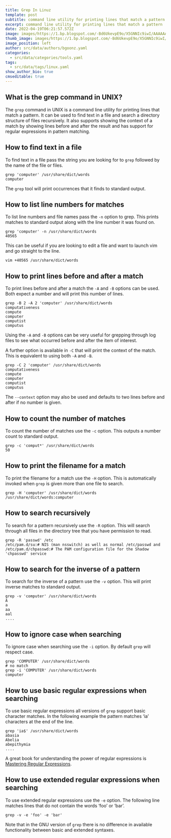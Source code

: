 ```yaml
---
title: Grep In Linuz
template: post
subtitle: command line utility for printing lines that match a pattern
excerpt: command line utility for printing lines that match a pattern
date: 2022-04-19T06:21:57.572Z
image: images/https://1.bp.blogspot.com/-Bd6UkevpE9o/X5GNNIc9iwI/AAAAAAAAj6k/ciCEemUfk4YMbLbCRdIiX7DZkUTzdskOQCLcBGAsYHQ/w400-h246/grep%2Bcommand%2Bexample%2Bin%2BLinux.png
thumb_image: images/https://1.bp.blogspot.com/-Bd6UkevpE9o/X5GNNIc9iwI/AAAAAAAAj6k/ciCEemUfk4YMbLbCRdIiX7DZkUTzdskOQCLcBGAsYHQ/w400-h246/grep%2Bcommand%2Bexample%2Bin%2BLinux.png
image_position: left
author: src/data/authors/bgoonz.yaml
categories:
  - src/data/categories/tools.yaml
tags:
  - src/data/tags/linux.yaml
show_author_bio: true
cmseditable: true
---
```


## What is the grep command in UNIX?

The `grep` command in UNIX is a command line utility for printing lines that match a pattern. It can be used to find text in a file and search a directory structure of files recursively. It also supports showing the context of a match by showing lines before and after the result and has support for regular expressions in pattern matching.

## How to find text in a file

To find text in a file pass the string you are looking for to `grep` followed by the name of the file or files.

```
grep 'computer' /usr/share/dict/words
computer
```

The `grep` tool will print occurrences that it finds to standard output.

## How to list line numbers for matches

To list line numbers and file names pass the `-n` option to grep. This prints matches to standard output along with the line number it was found on.

```
grep 'computer' -n /usr/share/dict/words
40565
```

This can be useful if you are looking to edit a file and want to launch vim and go straight to the line.

```
vim +40565 /usr/share/dict/words
```

## How to print lines before and after a match

To print lines before and after a match the `-A` and `-B` options can be used. Both expect a number and will print this number of lines.

```
grep -B 2 -A 2 'computer' /usr/share/dict/words
computativeness
compute
computer
computist
computus
```

Using the `-A` and `-B` options can be very useful for grepping through log files to see what occurred before and after the item of interest.

A further option is available in `-C` that will print the context of the match. This is equivalent to using both `-A` and `-B`.

```
grep -C 2 'computer' /usr/share/dict/words
computativeness
compute
computer
computist
computus
```

The `--context` option may also be used and defaults to two lines before and after if no number is given.

## How to count the number of matches

To count the number of matches use the `-c` option. This outputs a number count to standard output.

```
grep -c 'comput*' /usr/share/dict/words
50
```

## How to print the filename for a match

To print the filename for a match use the `-H` option. This is automatically invoked when `grep` is given more than one file to search.

```
grep -H 'computer' /usr/share/dict/words
/usr/share/dict/words:computer
```

## How to search recursively

To search for a pattern recursively use the `-R` option. This will search through all files in the directory tree that you have permission to read.

```
grep -R 'passwd' /etc
/etc/pam.d/su:# NIS (man nsswitch) as well as normal /etc/passwd and
/etc/pam.d/chpasswd:# The PAM configuration file for the Shadow 'chpasswd' service
```

## How to search for the inverse of a pattern

To search for the inverse of a pattern use the `-v` option. This will print inverse matches to standard output.

```
grep -v 'computer' /usr/share/dict/words
A
a
aa
aal
....
```

## How to ignore case when searching

To ignore case when searching use the `-i` option. By default `grep` will respect case.

```
grep 'COMPUTER' /usr/share/dict/words
# no match
grep -i 'COMPUTER' /usr/share/dict/words
computer
```

## How to use basic regular expressions when searching

To use basic regular expressions all versions of `grep` support basic character matches. In the following example the pattern matches ‘ia’ characters at the end of the line.

```
grep 'ia$' /usr/share/dict/words
abasia
Abelia
abepithymia
....
```

A great book for understanding the power of regular expressions is [Mastering Regular Expressions](http://shop.oreilly.com/product/9780596528126.do).

## How to use extended regular expressions when searching

To use extended regular expressions use the `-e` option. The following line matches lines that do not contain the words ‘foo’ or ‘bar’.

```
grep -v -e 'foo' -e 'bar'
```

Note that in the GNU version of `grep` there is no difference in available functionality between basic and extended syntaxes.
